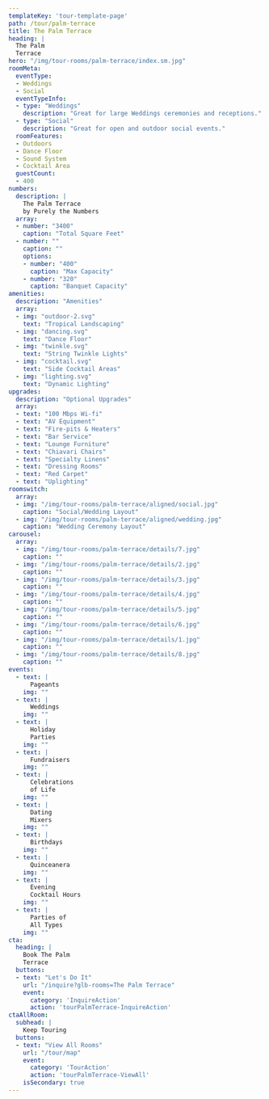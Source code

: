 ```yaml
---
templateKey: 'tour-template-page'
path: /tour/palm-terrace
title: The Palm Terrace
heading: |
  The Palm
  Terrace
hero: "/img/tour-rooms/palm-terrace/index.sm.jpg"
roomMeta:
  eventType:
  - Weddings
  - Social
  eventTypeInfo:
  - type: "Weddings"
    description: "Great for large Weddings ceremonies and receptions."
  - type: "Social"
    description: "Great for open and outdoor social events."
  roomFeatures:
  - Outdoors
  - Dance Floor
  - Sound System
  - Cocktail Area
  guestCount:
  - 400
numbers:
  description: |
    The Palm Terrace
    by Purely the Numbers
  array:
  - number: "3400"
    caption: "Total Square Feet"
  - number: ""
    caption: ""
    options:
    - number: "400"
      caption: "Max Capacity"
    - number: "320"
      caption: "Banquet Capacity"
amenities:
  description: "Amenities"
  array:
  - img: "outdoor-2.svg"
    text: "Tropical Landscaping"
  - img: "dancing.svg"
    text: "Dance Floor"
  - img: "twinkle.svg"
    text: "String Twinkle Lights"
  - img: "cocktail.svg"
    text: "Side Cocktail Areas"
  - img: "lighting.svg"
    text: "Dynamic Lighting"
upgrades:
  description: "Optional Upgrades"
  array:
  - text: "100 Mbps Wi-fi"
  - text: "AV Equipment"
  - text: "Fire-pits & Heaters"
  - text: "Bar Service"
  - text: "Lounge Furniture"
  - text: "Chiavari Chairs"
  - text: "Specialty Linens"
  - text: "Dressing Rooms"
  - text: "Red Carpet"
  - text: "Uplighting"
roomswitch:
  array:
  - img: "/img/tour-rooms/palm-terrace/aligned/social.jpg"
    caption: "Social/Wedding Layout"
  - img: "/img/tour-rooms/palm-terrace/aligned/wedding.jpg"
    caption: "Wedding Ceremony Layout"
carousel:
  array:
  - img: "/img/tour-rooms/palm-terrace/details/7.jpg"
    caption: ""
  - img: "/img/tour-rooms/palm-terrace/details/2.jpg"
    caption: ""
  - img: "/img/tour-rooms/palm-terrace/details/3.jpg"
    caption: ""
  - img: "/img/tour-rooms/palm-terrace/details/4.jpg"
    caption: ""
  - img: "/img/tour-rooms/palm-terrace/details/5.jpg"
    caption: ""
  - img: "/img/tour-rooms/palm-terrace/details/6.jpg"
    caption: ""
  - img: "/img/tour-rooms/palm-terrace/details/1.jpg"
    caption: ""
  - img: "/img/tour-rooms/palm-terrace/details/8.jpg"
    caption: ""
events:
  - text: |
      Pageants
    img: ""
  - text: |
      Weddings
    img: ""
  - text: |
      Holiday
      Parties
    img: ""
  - text: |
      Fundraisers
    img: ""
  - text: |
      Celebrations
      of Life
    img: ""
  - text: |
      Dating
      Mixers
    img: ""
  - text: |
      Birthdays
    img: ""
  - text: |
      Quinceanera
    img: ""
  - text: |
      Evening
      Cocktail Hours
    img: ""
  - text: |
      Parties of
      All Types
    img: ""
cta:
  heading: |
    Book The Palm
    Terrace
  buttons:
  - text: "Let's Do It"
    url: "/inquire?glb-rooms=The Palm Terrace"
    event:
      category: 'InquireAction'
      action: 'tourPalmTerrace-InquireAction'
ctaAllRoom:
  subhead: |
    Keep Touring
  buttons:
  - text: "View All Rooms"
    url: "/tour/map"
    event:
      category: 'TourAction'
      action: 'tourPalmTerrace-ViewAll'
    isSecondary: true
---
```

